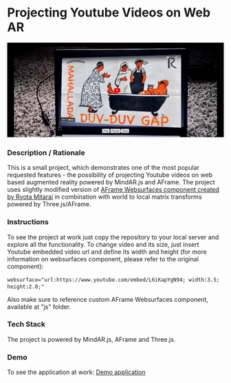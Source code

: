 # Projecting Youtube Videos on Web AR
<img alt="Screenshot" src="img/screenshot.jpg" width="600">

### **Description / Rationale**
This is a small project, which demonstrates one of the most popular requested features - the possibility of projecting Youtube videos on web based augmented reality powered by MindAR.js and AFrame. The project uses slightly modified version of <a href="https://github.com/ryota-mitarai/aframe-websurfaces">AFrame Websurfaces component created by Ryota Mitarai</a> in combination with world to local matrix transforms powered by Three.js/AFrame.  

### **Instructions**
To see the project at work just copy the repository to your local server and explore all the functionality. To change video and its size, just insert Youtube embedded video url and define its width and height (for more information on websurfaces component, please refer to the original component):
```
websurface="url:https://www.youtube.com/embed/L6iKapYgN94; width:3.5; height:2.0;"
```
Also make sure to reference custom AFrame Websurfaces component, available at "js" folder.

### **Tech Stack**
The project is powered by MindAR.js, AFrame and Three.js.

### **Demo**
To see the application at work: [Demo application](https://webar-youtube.glitch.me/)
